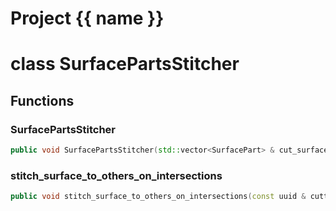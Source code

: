 <script setup>
import {useRoute} from 'vitepress'
const {path} = useRoute()
const tokens = path.split('/')
const words = tokens[2].split('-');
for (let i = 0; i < words.length; i++) {
    words[i] = words[i].charAt(0).toUpperCase() + words[i].slice(1);
    words[i] = words[i].replace('geode', 'Geode')
}
const name = words.join('-');
</script>
# Project {{ name }}

# class SurfacePartsStitcher


## Functions

### SurfacePartsStitcher

```cpp
public void SurfacePartsStitcher(std::vector<SurfacePart> & cut_surface_parts, index_t initial_surface_id)
```


### stitch_surface_to_others_on_intersections

```cpp
public void stitch_surface_to_others_on_intersections(const uuid & cutting_surface_id, Span surfaces_to_stitch_ids)
```




